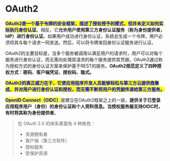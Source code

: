 # OAuth2

<mark style="color:blue;">**OAuth2是一个基于令牌的安全框架，描述了授权授予的模式，但并未定义如何实际执行身份认证**</mark>。相反，它**允许用户使用第三方身份认证服务（称为身份提供者，IdP）进行身份认证**。如果用户成功进行身份认证，系统会生成一个令牌，用户必须将其与每个请求一同发送。然后，可以将令牌发回身份认证服务进行认证。

OAuth2的主要目标是，当多个服务被调用以满足用户的请求时，用户可以对每个服务进行身份认证，而无需向处理其请求的每个服务提供其凭据。OAuth2通过称为授权方式的身份认证方案来保护基于REST的服务。**OAuth2规范定义了四种授权方式：密码、客户端凭证、授权码、隐式。**

<mark style="color:blue;">**OAuth2的真正威力在于，它使应用程序开发人员能够轻松与第三方云提供商集成，并对用户进行身份认证和授权，而无需不断将用户的凭据传递给第三方服务。**</mark>

<mark style="color:blue;">**OpenID Connect（OIDC）**</mark>是建立在OAuth2框架之上的一层，**提供关于已登录应用程序用户（身份）的身份认证和个人资料信息。**当授权服务器支持OIDC时，有时将其称为**身份提供者**。

> 在 OAuth 2.0 的体系里面有 4 种角色：
>
> * 资源拥有者
> * 客户端（第三方软件）
> * 授权服务
> * 受保护资源

